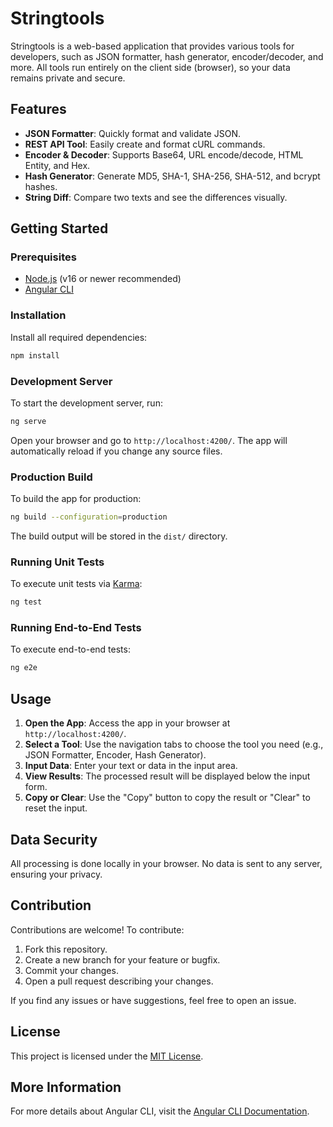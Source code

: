 # Stringtools

Stringtools is a web-based application that provides various tools for developers, such as JSON formatter, hash generator, encoder/decoder, and more. All tools run entirely on the client side (browser), so your data remains private and secure.

## Features

- **JSON Formatter**: Quickly format and validate JSON.
- **REST API Tool**: Easily create and format cURL commands.
- **Encoder & Decoder**: Supports Base64, URL encode/decode, HTML Entity, and Hex.
- **Hash Generator**: Generate MD5, SHA-1, SHA-256, SHA-512, and bcrypt hashes.
- **String Diff**: Compare two texts and see the differences visually.

## Getting Started

### Prerequisites

- [Node.js](https://nodejs.org/) (v16 or newer recommended)
- [Angular CLI](https://angular.io/cli)

### Installation

Install all required dependencies:

```bash
npm install
```

### Development Server

To start the development server, run:

```bash
ng serve
```

Open your browser and go to `http://localhost:4200/`. The app will automatically reload if you change any source files.

### Production Build

To build the app for production:

```bash
ng build --configuration=production
```

The build output will be stored in the `dist/` directory.

### Running Unit Tests

To execute unit tests via [Karma](https://karma-runner.github.io):

```bash
ng test
```

### Running End-to-End Tests

To execute end-to-end tests:

```bash
ng e2e
```

## Usage

1. **Open the App**: Access the app in your browser at `http://localhost:4200/`.
2. **Select a Tool**: Use the navigation tabs to choose the tool you need (e.g., JSON Formatter, Encoder, Hash Generator).
3. **Input Data**: Enter your text or data in the input area.
4. **View Results**: The processed result will be displayed below the input form.
5. **Copy or Clear**: Use the "Copy" button to copy the result or "Clear" to reset the input.

## Data Security

All processing is done locally in your browser. No data is sent to any server, ensuring your privacy.

## Contribution

Contributions are welcome! To contribute:

1. Fork this repository.
2. Create a new branch for your feature or bugfix.
3. Commit your changes.
4. Open a pull request describing your changes.

If you find any issues or have suggestions, feel free to open an issue.

## License

This project is licensed under the [MIT License](LICENSE).

## More Information

For more details about Angular CLI, visit the [Angular CLI Documentation](https://angular.dev/tools/cli).